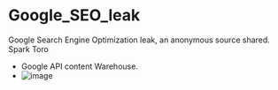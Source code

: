 # Google_SEO_leak
Google Search Engine Optimization leak, an anonymous source shared. Spark Toro
- Google API content Warehouse.
- ![image](https://github.com/brian09088/Google_SEO_leak/assets/72643996/dc3ba915-dfa8-42a7-9a35-79a43cb9d63f)
